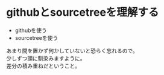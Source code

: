 # githubとsourcetreeを理解する
- githubを使う
- sourcetreeを使う

あまり間を置かず何かしていないと恐らく忘れるので。  
少しずつ頭に馴染みますように。  
差分の積み重ねだということ。
